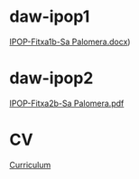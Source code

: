 # daw-ipop1
[IPOP-Fitxa1b-Sa Palomera.docx](https://github.com/JoseGomez23/daw-ipop/blob/main/IPOPS/IPOP-Fitxa1b-Sa.Palomera.pdf))



# daw-ipop2
[IPOP-Fitxa2b-Sa Palomera.pdf](https://github.com/JoseGomez23/daw-ipop/blob/main/IPOPS/IPOP-Fitxa2b-Sa.Palomera.1.pdf)


# CV
[Curriculum](https://github.com/JoseGomez23/daw-ipop/blob/main/CV.md)
